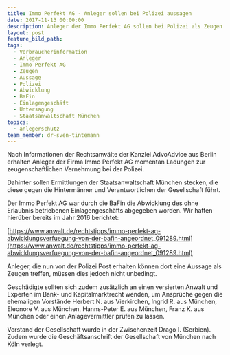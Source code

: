 ```yaml
---
title: Immo Perfekt AG - Anleger sollen bei Polizei aussagen
date: 2017-11-13 00:00:00
description: Anleger der Immo Perfekt AG sollen bei Polizei als Zeugen aussagen
layout: post
feature_bild_path:
tags:
  - Verbraucherinformation
  - Anleger
  - Immo Perfekt AG
  - Zeugen
  - Aussage
  - Polizei
  - Abwicklung
  - BaFin
  - Einlagengeschäft
  - Untersagung
  - Staatsanwaltschaft München
topics:
  - anlegerschutz
team_member: dr-sven-tintemann
---
```



Nach Informationen der Rechtsanwälte der Kanzlei AdvoAdvice aus Berlin erhalten Anleger der Firma Immo Perfekt AG momentan Ladungen zur zeugenschaftlichen Vernehmung bei der Polizei.

Dahinter sollen Ermittlungen der Staatsanwaltschaft München stecken, die diese gegen die Hintermänner und Verantwortlichen der Gesellschaft führt.

Der Immo Perfekt AG war durch die BaFin die Abwicklung des ohne Erlaubnis betriebenen Einlagengeschäfts abgegeben worden. Wir hatten hierüber bereits im Jahr 2016 berichtet:

[https://www.anwalt.de/rechtstipps/immo-perfekt-ag-abwicklungsverfuegung-von-der-bafin-angeordnet_091289.html](https://www.anwalt.de/rechtstipps/immo-perfekt-ag-abwicklungsverfuegung-von-der-bafin-angeordnet_091289.html)

Anleger, die nun von der Polizei Post erhalten können dort eine Aussage als Zeugen treffen, müssen dies jedoch nicht unbedingt.

Geschädigte sollten sich zudem zusätzlich an einen versierten Anwalt und Experten im Bank- und Kapitalmarktrecht wenden, um Ansprüche gegen die ehemaligen Vorstände Herbert N. aus Vierkirchen, Ingrid R. aus München, Eleonore V. aus München, Hanns-Peter E. aus München, Franz K. aus München oder einen Anlagevermittler prüfen zu lassen.

Vorstand der Gesellschaft wurde in der Zwischenzeit Drago I. (Serbien). Zudem wurde die Geschäftsanschrift der Gesellschaft von München nach Köln verlegt.